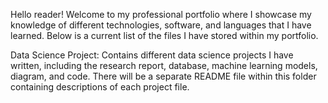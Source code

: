 Hello reader! Welcome to my professional portfolio where I showcase my knowledge of different technologies, software, and languages that I have learned. Below is a current list of the files I have stored within my portfolio.


Data Science Project: Contains different data science projects I have written, including the research report, database, machine learning models, diagram, and code. There will be a separate README file within this folder containing descriptions of each project file.
